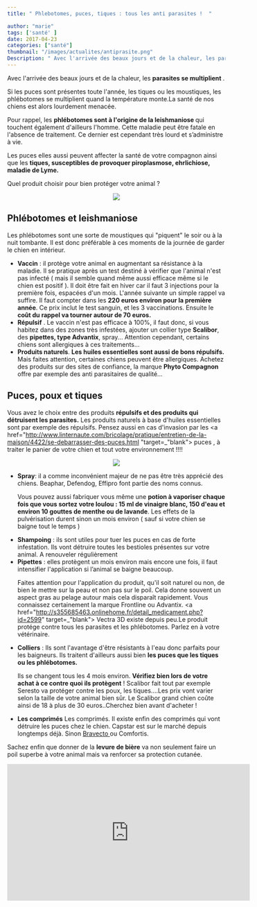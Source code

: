 ```yaml
---
title: " Phlebotomes, puces, tiques : tous les anti parasites !  "

author: "marie"
tags: ['santé' ]
date: 2017-04-23
categories: ["santé"]
thumbnail: "/images/actualites/antiprasite.png"
Description: " Avec l'arrivée des beaux jours et de la chaleur, les parasites se multiplient. Si les puces sont présentes toute l'année, les tiques ou les moustiques, les phlébotomes se multiplient quand la température monte.La santé de nos chiens est alors lourdement menacée.  "
---
```

Avec l'arrivée des beaux jours et de la chaleur, les <b>parasites se multiplient </b>.

Si les puces sont présentes toute l'année, les tiques ou les moustiques, les phlébotomes se multiplient quand la température monte.La santé de nos chiens est alors lourdement menacée.

Pour rappel, les <b>phlébotomes sont à l'origine de la leishmaniose </b> qui touchent également d'ailleurs l'homme. Cette maladie peut être fatale en l'absence de traitement. Ce dernier est cependant très lourd et s’administre à vie.

Les puces elles aussi peuvent affecter la santé de votre compagnon ainsi que les <b>tiques, susceptibles de provoquer piroplasmose, ehrlichiose, maladie de Lyme. </b>

Quel produit choisir pour bien protéger votre animal ?



<p align="center"><img src="/images/actualites/anti-puce.jpg" class="img-responsive">


<h2> Phlébotomes et leishmaniose </h2>


Les phlébotomes sont une sorte de moustiques qui "piquent" le soir ou à la nuit tombante. Il est donc préférable à ces moments de la journée de garder le chien en intérieur.
<ul><li><b>Vaccin</b> : il protège votre animal en augmentant sa résistance à la maladie. Il se pratique après un test destiné à vérifier que l'animal n'est pas infecté ( mais il semble quand même aussi efficace même si le chien est positif ). Il doit être fait en hiver car il faut 3 injections pour la première fois, espacées d'un mois. L'année suivante un simple rappel va suffire.
Il faut compter dans les <b>220 euros environ pour la première année</b>. Ce prix inclut le test sanguin, et les 3 vaccinations. Ensuite le <b>coût du rappel va tourner autour de 70 euros.</b></li>
<li><b> Répulsif</b> . Le vaccin n'est pas efficace à 100%, il faut donc, si vous habitez dans des zones très infestées, ajouter un collier type <b>Scalibor</b>, des <b>pipettes, type Advantix</b>, spray... Attention cependant, certains chiens sont allergiques à ces traitements...</li>
<li><b>Produits naturels</b>. <b>Les huiles essentielles sont aussi de bons répulsifs.</b>  Mais faites attention, certaines chiens peuvent être allergiques. Achetez des produits sur des sites de confiance, la marque <b>Phyto Compagnon</b> offre par exemple des anti parasitaires de qualité...</li></ul>



<h2>  Puces, poux et tiques </h2>

Vous avez le choix entre des produits <b>répulsifs et des produits qui détruisent les parasites.</b> Les produits naturels à base d'huiles essentielles sont par exemple des répulsifs. Pensez aussi en cas d'invasion par les <a href="http://www.linternaute.com/bricolage/pratique/entretien-de-la-maison/4422/se-debarrasser-des-puces.html "target=_"blank"> puces </a>, à traiter le panier de votre chien et tout votre environnement !!!!

<p align="center"><img src="/images/actualites/chiengratte.jpg" class="img-responsive">
<ul><li><b> Spray</b>: il a comme inconvénient majeur de ne pas être très apprécié des chiens. Beaphar, Defendog, Effipro font partie des noms connus.

 Vous pouvez aussi fabriquer vous même une <b>potion à vaporiser chaque fois que vous sortez votre loulou : 15 ml de vinaigre blanc, 150 d'eau et environ 10 gouttes de menthe ou de lavande</b>. Les effets de la pulvérisation durent sinon un mois environ ( sauf si votre chien se baigne tout le temps )</li>
 <li><b>Shampoing</b> : ils sont utiles pour tuer les puces en cas de forte infestation. Ils vont détruire toutes les bestioles présentes sur votre animal. A renouveler régulièrement </li>
 <li><b>Pipettes</b>  : elles protègent un mois environ mais encore une fois, il faut intensifier l'application si l’animal se baigne beaucoup.

 Faites attention pour l'application du produit, qu'il soit naturel ou non, de bien le mettre sur la peau et non pas sur le poil. Cela donne souvent un aspect gras au pelage autour mais cela disparaît rapidement. Vous connaissez certainement la marque Frontline ou Advantix. <a href="http://s355685463.onlinehome.fr/detail_medicament.php?id=2599" target=_"blank"> Vectra 3D </a>existe depuis peu.Le produit protége contre tous les parasites et les phlébotomes. Parlez en à votre vétérinaire.</li>
 <li><b>Colliers</b> : Ils sont l'avantage d'être résistants à l'eau donc parfaits pour les baigneurs. Ils traitent d'ailleurs aussi bien <b>les puces que les tiques ou les phlébotomes. </b>

 Ils se changent tous les 4 mois environ. <b>Vérifiez bien lors de votre achat à ce contre quoi ils protègent</b> ! Scalibor fait tout par exemple Seresto va protéger contre les poux, les tiques....Les prix vont varier selon la taille de votre animal bien sûr. Le Scalibor grand chien coûte ainsi de 18 à plus de 30 euros..Cherchez bien avant d'acheter !</li>
 <li><b> Les comprimés</b> Les comprimés. Il existe enfin des comprimés qui vont détruire les  puces chez le chien. Capstar est sur le marché depuis longtemps déjà. Sinon <a href="http://s355685463.onlinehome.fr/detail_medicament.php?id=2605" target=_"blank" > Bravecto </a> ou Comfortis.</li></ul>


Sachez enfin que donner de la <b>levure de bière</b> va non seulement faire un poil superbe à votre animal mais va renforcer sa protection cutanée.


<iframe width="560" height="315" src="https://www.youtube.com/embed/MIvghtuJN0g" frameborder="0" allowfullscreen></iframe>

